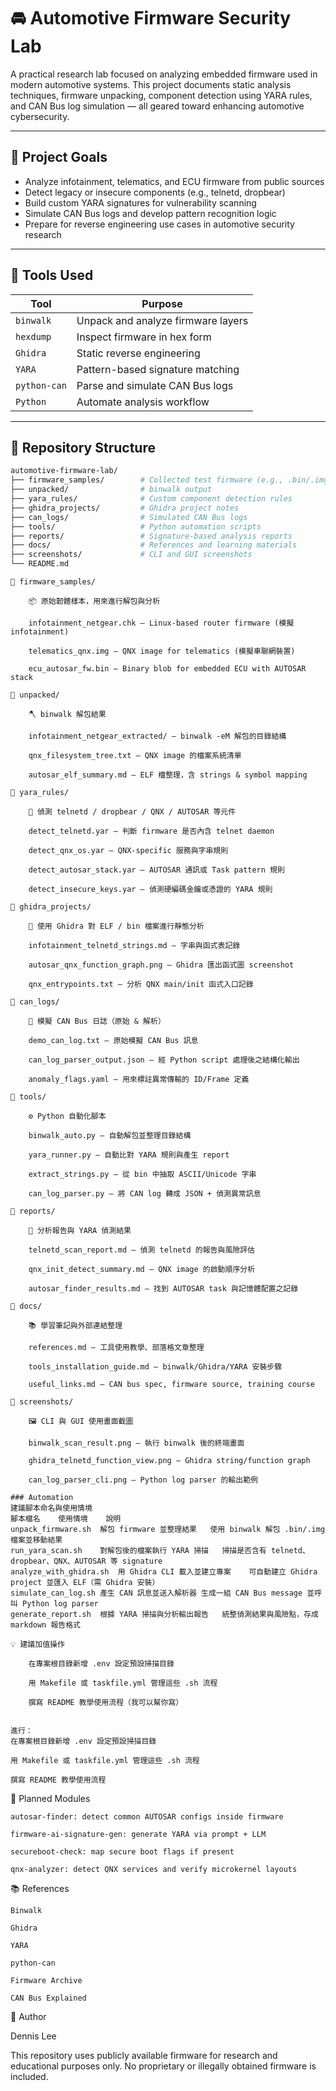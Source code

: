 # 🚘 Automotive Firmware Security Lab

A practical research lab focused on analyzing embedded firmware used in modern automotive systems. This project documents static analysis techniques, firmware unpacking, component detection using YARA rules, and CAN Bus log simulation — all geared toward enhancing automotive cybersecurity.

---

## 🎯 Project Goals

- Analyze infotainment, telematics, and ECU firmware from public sources
- Detect legacy or insecure components (e.g., telnetd, dropbear)
- Build custom YARA signatures for vulnerability scanning
- Simulate CAN Bus logs and develop pattern recognition logic
- Prepare for reverse engineering use cases in automotive security research

---

## 🧰 Tools Used

| Tool         | Purpose                            |
| ------------ | ---------------------------------- |
| `binwalk`    | Unpack and analyze firmware layers |
| `hexdump`    | Inspect firmware in hex form       |
| `Ghidra`     | Static reverse engineering         |
| `YARA`       | Pattern-based signature matching   |
| `python-can` | Parse and simulate CAN Bus logs    |
| `Python`     | Automate analysis workflow         |

---

## 📁 Repository Structure

```bash
automotive-firmware-lab/
├── firmware_samples/        # Collected test firmware (e.g., .bin/.img)
├── unpacked/                # binwalk output
├── yara_rules/              # Custom component detection rules
├── ghidra_projects/         # Ghidra project notes
├── can_logs/                # Simulated CAN Bus logs
├── tools/                   # Python automation scripts
├── reports/                 # Signature-based analysis reports
├── docs/                    # References and learning materials
├── screenshots/             # CLI and GUI screenshots
└── README.md
```

```
📁 firmware_samples/

    📦 原始韌體樣本，用來進行解包與分析

    infotainment_netgear.chk – Linux-based router firmware (模擬 infotainment)

    telematics_qnx.img – QNX image for telematics (模擬車聯網裝置)

    ecu_autosar_fw.bin – Binary blob for embedded ECU with AUTOSAR stack

📁 unpacked/

    🪓 binwalk 解包結果

    infotainment_netgear_extracted/ – binwalk -eM 解包的目錄結構

    qnx_filesystem_tree.txt – QNX image 的檔案系統清單

    autosar_elf_summary.md – ELF 檔整理，含 strings & symbol mapping

📁 yara_rules/

    🎯 偵測 telnetd / dropbear / QNX / AUTOSAR 等元件

    detect_telnetd.yar – 判斷 firmware 是否內含 telnet daemon

    detect_qnx_os.yar – QNX-specific 服務與字串規則

    detect_autosar_stack.yar – AUTOSAR 通訊或 Task pattern 規則

    detect_insecure_keys.yar – 偵測硬編碼金鑰或憑證的 YARA 規則

📁 ghidra_projects/

    🧠 使用 Ghidra 對 ELF / bin 檔案進行靜態分析

    infotainment_telnetd_strings.md – 字串與函式表記錄

    autosar_qnx_function_graph.png – Ghidra 匯出函式圖 screenshot

    qnx_entrypoints.txt – 分析 QNX main/init 函式入口記錄

📁 can_logs/

    🚐 模擬 CAN Bus 日誌（原始 & 解析）

    demo_can_log.txt – 原始模擬 CAN Bus 訊息

    can_log_parser_output.json – 經 Python script 處理後之結構化輸出

    anomaly_flags.yaml – 用來標註異常傳輸的 ID/Frame 定義

📁 tools/

    ⚙️ Python 自動化腳本

    binwalk_auto.py – 自動解包並整理目錄結構

    yara_runner.py – 自動比對 YARA 規則與產生 report

    extract_strings.py – 從 bin 中抽取 ASCII/Unicode 字串

    can_log_parser.py – 將 CAN log 轉成 JSON + 偵測異常訊息

📁 reports/

    📝 分析報告與 YARA 偵測結果

    telnetd_scan_report.md – 偵測 telnetd 的報告與風險評估

    qnx_init_detect_summary.md – QNX image 的啟動順序分析

    autosar_finder_results.md – 找到 AUTOSAR task 與記憶體配置之記錄

📁 docs/

    📚 學習筆記與外部連結整理

    references.md – 工具使用教學、部落格文章整理

    tools_installation_guide.md – binwalk/Ghidra/YARA 安裝步驟

    useful_links.md – CAN bus spec, firmware source, training course

📁 screenshots/

    🖼️ CLI 與 GUI 使用畫面截圖

    binwalk_scan_result.png – 執行 binwalk 後的終端畫面

    ghidra_telnetd_function_view.png – Ghidra string/function graph

    can_log_parser_cli.png – Python log parser 的輸出範例
```

```
### Automation
建議腳本命名與使用情境
腳本檔名	使用情境	說明
unpack_firmware.sh	解包 firmware 並整理結果	使用 binwalk 解包 .bin/.img 檔案並移動結果
run_yara_scan.sh	對解包後的檔案執行 YARA 掃描	掃描是否含有 telnetd、dropbear、QNX、AUTOSAR 等 signature
analyze_with_ghidra.sh	用 Ghidra CLI 載入並建立專案	可自動建立 Ghidra project 並匯入 ELF（需 Ghidra 安裝）
simulate_can_log.sh	產生 CAN 訊息並送入解析器	生成一組 CAN Bus message 並呼叫 Python log parser
generate_report.sh	根據 YARA 掃描與分析輸出報告	統整偵測結果與風險點，存成 markdown 報告格式
```

```
💡 建議加值操作

    在專案根目錄新增 .env 設定預設掃描目錄

    用 Makefile 或 taskfile.yml 管理這些 .sh 流程

    撰寫 README 教學使用流程（我可以幫你寫）
```

```

進行：
在專案根目錄新增 .env 設定預設掃描目錄

用 Makefile 或 taskfile.yml 管理這些 .sh 流程

撰寫 README 教學使用流程
```

🧱 Planned Modules

    autosar-finder: detect common AUTOSAR configs inside firmware

    firmware-ai-signature-gen: generate YARA via prompt + LLM

    secureboot-check: map secure boot flags if present

    qnx-analyzer: detect QNX services and verify microkernel layouts

📚 References

    Binwalk

    Ghidra

    YARA

    python-can

    Firmware Archive

    CAN Bus Explained

🙋 Author

Dennis Lee

This repository uses publicly available firmware for research and educational purposes only. No proprietary or illegally obtained firmware is included.
